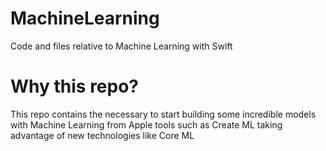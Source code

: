 # MachineLearning

Code and files relative to Machine Learning with Swift

# Why this repo?

This repo contains the necessary to start building some incredible models with Machine Learning from Apple tools such as Create ML taking advantage of new technologies like Core ML
